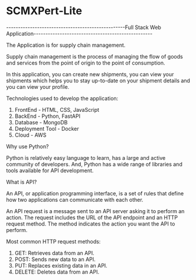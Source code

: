 # SCMXPert-Lite
--------------------------------------------------Full Stack Web Application--------------------------------------------------

The Application is for supply chain management.

Supply chain management is the process of managing the flow of goods and services from the point of origin to the point of consumption.

In this application, you can create new shipments, you can view your shipments which helps you to stay up-to-date on your shipment details and you can view your profile.

Technologies used to develop the application:
1) FrontEnd         -        HTML, CSS, JavaScript
2) BackEnd          -        Python, FastAPI
3) Database         -        MongoDB
4) Deployment Tool  -        Docker
5) Cloud            -        AWS 

Why use Python?

Python is relatively easy language to learn, has a large and active community of developers. And, Python has a wide range of libraries and tools available for API development.

What is API?

An API, or application programming interface, is a set of rules that define how two applications can communicate with each other.

An API request is a message sent to an API server asking it to perform an action. The request includes the URL of the API endpoint and an HTTP request method. The method indicates the action you want the API to perform.

Most common HTTP request methods:

1) GET: Retrieves data from an API.
2) POST: Sends new data to an API.
3) PUT: Replaces existing data in an API.
4) DELETE: Deletes data from an API.
